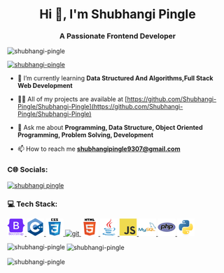 <h1 align="center">Hi 👋, I'm Shubhangi Pingle</h1>
<h3 align="center">A Passionate Frontend Developer</h3>

<p align="left"> <img src="https://komarev.com/ghpvc/?username=shubhangi-pingle&label=Profile%20views&color=0e75b6&style=flat" alt="shubhangi-pingle" /> </p>

<p align="left"> <a href="https://github.com/ryo-ma/github-profile-trophy"><img src="https://github-profile-trophy.vercel.app/?username=shubhangi-pingle" alt="shubhangi-pingle" /></a> </p>

- 🌱 I’m currently learning **Data Structured And Algorithms,Full Stack Web Development**

- 👨‍💻 All of my projects are available at [https://github.com/Shubhangi-Pingle/Shubhangi-Pingle](https://github.com/Shubhangi-Pingle/Shubhangi-Pingle)

- 💬 Ask me about **Programming, Data Structure, Object Oriented Programming, Problem Solving, Development**

- 📫 How to reach me **shubhangipingle9307@gmail.com**

<h3 align="left">C🌐 Socials:</h3>
<p align="left">
<a href="https://linkedin.com/in/shubhangi pingle" target="blank"><img align="center" src="https://raw.githubusercontent.com/rahuldkjain/github-profile-readme-generator/master/src/images/icons/Social/linked-in-alt.svg" alt="shubhangi pingle" height="30" width="40" /></a>
</p>

<h3 align="left">💻 Tech Stack:</h3>
<p align="left"> <a href="https://getbootstrap.com" target="_blank" rel="noreferrer"> <img src="https://raw.githubusercontent.com/devicons/devicon/master/icons/bootstrap/bootstrap-plain-wordmark.svg" alt="bootstrap" width="40" height="40"/> </a> <a href="https://www.w3schools.com/cpp/" target="_blank" rel="noreferrer"> <img src="https://raw.githubusercontent.com/devicons/devicon/master/icons/cplusplus/cplusplus-original.svg" alt="cplusplus" width="40" height="40"/> </a> <a href="https://www.w3schools.com/css/" target="_blank" rel="noreferrer"> <img src="https://raw.githubusercontent.com/devicons/devicon/master/icons/css3/css3-original-wordmark.svg" alt="css3" width="40" height="40"/> </a> <a href="https://git-scm.com/" target="_blank" rel="noreferrer"> <img src="https://www.vectorlogo.zone/logos/git-scm/git-scm-icon.svg" alt="git" width="40" height="40"/> </a> <a href="https://www.w3.org/html/" target="_blank" rel="noreferrer"> <img src="https://raw.githubusercontent.com/devicons/devicon/master/icons/html5/html5-original-wordmark.svg" alt="html5" width="40" height="40"/> </a> <a href="https://www.java.com" target="_blank" rel="noreferrer"> <img src="https://raw.githubusercontent.com/devicons/devicon/master/icons/java/java-original.svg" alt="java" width="40" height="40"/> </a> <a href="https://developer.mozilla.org/en-US/docs/Web/JavaScript" target="_blank" rel="noreferrer"> <img src="https://raw.githubusercontent.com/devicons/devicon/master/icons/javascript/javascript-original.svg" alt="javascript" width="40" height="40"/> </a> <a href="https://www.mysql.com/" target="_blank" rel="noreferrer"> <img src="https://raw.githubusercontent.com/devicons/devicon/master/icons/mysql/mysql-original-wordmark.svg" alt="mysql" width="40" height="40"/> </a> <a href="https://www.php.net" target="_blank" rel="noreferrer"> <img src="https://raw.githubusercontent.com/devicons/devicon/master/icons/php/php-original.svg" alt="php" width="40" height="40"/> </a> <a href="https://www.python.org" target="_blank" rel="noreferrer"> <img src="https://raw.githubusercontent.com/devicons/devicon/master/icons/python/python-original.svg" alt="python" width="40" height="40"/> </a> </p>

<p><img align="left" src="https://github-readme-stats.vercel.app/api/top-langs?username=shubhangi-pingle&show_icons=true&locale=en&layout=compact" alt="shubhangi-pingle" /></p>

<p>&nbsp;<img align="center" src="https://github-readme-stats.vercel.app/api?username=shubhangi-pingle&show_icons=true&locale=en" alt="shubhangi-pingle" /></p>

<p><img align="center" src="https://github-readme-streak-stats.herokuapp.com/?user=shubhangi-pingle&" alt="shubhangi-pingle" /></p>
